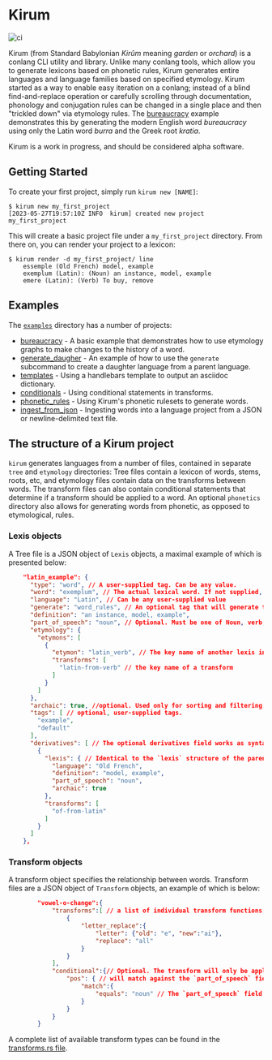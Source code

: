 # Kirum

![ci](https://github.com/fearful-symmetry/kirum/actions/workflows/rust.yml/badge.svg)

Kirum (from Standard Babylonian _Kirûm_ meaning _garden_ or _orchard_) is a conlang CLI utility and library.
Unlike many conlang tools, which allow you to generate lexicons based on phonetic rules, Kirum generates entire languages and language families based on specified etymology. Kirum started as a way to enable easy iteration on a conlang; instead of a blind find-and-replace operation or carefully scrolling through documentation, phonology and conjugation rules can be changed in a single place and then "trickled down" via etymology rules.
The [bureaucracy](examples/bureaucracy/) example demonstrates this by generating the modern English word _bureaucracy_ using only the Latin word _burra_ and the Greek root _kratia_.

Kirum is a work in progress, and should be considered alpha software.

## Getting Started

To create your first project, simply run `kirum new [NAME]`:
```
$ kirum new my_first_project
[2023-05-27T19:57:10Z INFO  kirum] created new project my_first_project
```

This will create a basic project file under a `my_first_project` directory. From there on, you can render your project to a lexicon:

```
$ kirum render -d my_first_project/ line
    essemple (Old French) model, example
    exemplum (Latin): (Noun) an instance, model, example
    emere (Latin): (Verb) To buy, remove
```


## Examples

The [`examples`](examples) directory has a number of projects:

- [bureaucracy](examples/bureaucracy/) - A basic example that demonstrates how to use etymology graphs to make changes to the history of a word.
- [generate_daugher](examples/generate_daughter/) - An example of how to use the `generate` subcommand to create a daughter language from a parent language.
- [templates](examples/templates/) - Using a handlebars template to output an asciidoc dictionary.
- [conditionals](examples/conditionals/) - Using conditional statements in transforms.
- [phonetic_rules](examples/phonetic_rules/) - Using Kirum's phonetic rulesets to generate words.
- [ingest_from_json](examples/ingest_from_json/) - Ingesting words into a language project from a JSON or newline-delimited text file.


## The structure of a Kirum project

`kirum` generates languages from a number of files, contained in separate `tree` and `etymology` directories: Tree files contain a lexicon of words, stems, roots, etc, and etymology files contain data on the transforms between words. The transform files can also contain conditional statements that determine if a transform should be applied to a word. An optional `phonetics` directory also allows for generating words from phonetic, as opposed to etymological, rules.

### Lexis objects

A Tree file is a JSON object of `Lexis` objects, a maximal example of which is presented below:

```json
    "latin_example": {
      "type": "word", // A user-supplied tag. Can be any value.
      "word": "exemplum", // The actual lexical word. If not supplied, kirum will attempt to derive it based on etymology
      "language": "Latin", // Can be any user-supplied value
      "generate": "word_rules", // An optional tag that will generate the word from phonetic rules, see examples/phonetic_rules
      "definition": "an instance, model, example",
      "part_of_speech": "noun", // Optional. Must be one of Noun, verb, or adjective.
      "etymology": {
        "etymons": [
          {
            "etymon": "latin_verb", // The key name of another lexis in the Kirum project
            "transforms": [
              "latin-from-verb" // the key name of a transform
            ]
          }
        ]
      },
      "archaic": true, //optional. Used only for sorting and filtering.
      "tags": [ // optional, user-supplied tags.
        "example",
        "default"
      ],
      "derivatives": [ // The optional derivatives field works as syntactic sugar, allowing users to specify derivative words within the object of the etymon, as opposed to as a separate JSON object.
        {
          "lexis": { // Identical to the `lexis` structure of the parent lexis.
            "language": "Old French",
            "definition": "model, example",
            "part_of_speech": "noun",
            "archaic": true
          },
          "transforms": [
            "of-from-latin"
          ]
        }
      ]
    },
```

### Transform objects

A transform object specifies the relationship between words. Transform files are a JSON object of `Transform` objects, an example of which is below:
```json
        "vowel-o-change":{
            "transforms":[ // a list of individual transform functions. See below for available transforms
                {
                    "letter_replace":{
                        "letter": {"old": "e", "new":"ai"},
                        "replace": "all"
                    }
                }
            ],
            "conditional":{// Optional. The transform will only be applied if the conditional evaluates to true
                "pos": { // will match against the `part_of_speech` field of the Lexis object
                    "match":{
                        "equals": "noun" // The `part_of_speech` field must be equal to `noun`. 
                    }
                }
            }
        }
```

A complete list of available transform types can be found in the [transforms.rs file](libkirum/src/transforms.rs).